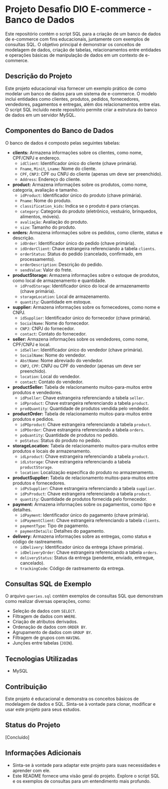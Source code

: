 # Projeto Desafio DIO E-commerce - Banco de Dados

Este repositório contém o script SQL para a criação de um banco de dados de e-commerce com fins educacionais, juntamente com exemplos de consultas SQL. O objetivo principal é demonstrar os conceitos de modelagem de dados, criação de tabelas, relacionamentos entre entidades e operações básicas de manipulação de dados em um contexto de e-commerce.

## Descrição do Projeto

Este projeto educacional visa fornecer um exemplo prático de como modelar um banco de dados para um sistema de e-commerce. O modelo inclui entidades como clientes, produtos, pedidos, fornecedores, vendedores, pagamentos e entregas, além dos relacionamentos entre elas. O script SQL incluído neste repositório permite criar a estrutura do banco de dados em um servidor MySQL.

## Componentes do Banco de Dados

O banco de dados é composto pelas seguintes tabelas:

*   **clients:** Armazena informações sobre os clientes, como nome, CPF/CNPJ e endereço.
    *   `idClient`: Identificador único do cliente (chave primária).
    *   `Fname`, `Minit`, `Lname`: Nome do cliente.
    *   `CPF`, `CNPJ`: CPF ou CNPJ do cliente (apenas um deve ser preenchido).
    *   `Address`: Endereço do cliente.
*   **product:** Armazena informações sobre os produtos, como nome, categoria, avaliação e tamanho.
    *   `idProduct`: Identificador único do produto (chave primária).
    *   `Pname`: Nome do produto.
    *   `classification_kids`: Indica se o produto é para crianças.
    *   `category`: Categoria do produto (eletrônico, vestuário, brinquedos, alimentos, móveis).
    *   `avaliação`: Avaliação do produto.
    *   `size`: Tamanho do produto.
*   **orders:** Armazena informações sobre os pedidos, como cliente, status e descrição.
    *   `idOrder`: Identificador único do pedido (chave primária).
    *   `idOrderClient`: Chave estrangeira referenciando a tabela `clients`.
    *   `orderStatus`: Status do pedido (cancelado, confirmado, em processamento).
    *   `orderDescription`: Descrição do pedido.
    *   `sendValue`: Valor do frete.
*   **productStorage:** Armazena informações sobre o estoque de produtos, como local de armazenamento e quantidade.
    *   `idProdStorage`: Identificador único do local de armazenamento (chave primária).
    *   `storageLocation`: Local de armazenamento.
    *   `quantity`: Quantidade em estoque.
*   **supplier:** Armazena informações sobre os fornecedores, como nome e CNPJ.
    *   `idSupplier`: Identificador único do fornecedor (chave primária).
    *   `SocialName`: Nome do fornecedor.
    *   `CNPJ`: CNPJ do fornecedor.
    *   `contact`: Contato do fornecedor.
*   **seller:** Armazena informações sobre os vendedores, como nome, CPF/CNPJ e local.
    *   `idSeller`: Identificador único do vendedor (chave primária).
    *   `SocialName`: Nome do vendedor.
    *   `AbstName`: Nome abreviado do vendedor.
    *   `CNPJ`, `CPF`: CNPJ ou CPF do vendedor (apenas um deve ser preenchido).
    *   `location`: Local do vendedor.
    *   `contact`: Contato do vendedor.
*   **productSeller:** Tabela de relacionamento muitos-para-muitos entre produtos e vendedores.
    *   `idPseller`: Chave estrangeira referenciando a tabela `seller`.
    *   `idPproduct`: Chave estrangeira referenciando a tabela `product`.
    *   `prodQuantity`: Quantidade de produtos vendida pelo vendedor.
*   **productOrder:** Tabela de relacionamento muitos-para-muitos entre produtos e pedidos.
    *   `idPOproduct`: Chave estrangeira referenciando a tabela `product`.
    *   `idPOorder`: Chave estrangeira referenciando a tabela `orders`.
    *   `poQuantity`: Quantidade de produtos no pedido.
    *   `poStatus`: Status do produto no pedido.
*   **storageLocation:** Tabela de relacionamento muitos-para-muitos entre produtos e locais de armazenamento.
    *   `idLproduct`: Chave estrangeira referenciando a tabela `product`.
    *   `idLstorage`: Chave estrangeira referenciando a tabela `productStorage`.
    *   `location`: Localização específica do produto no armazenamento.
*   **productSupplier:** Tabela de relacionamento muitos-para-muitos entre produtos e fornecedores.
    *   `idPsSupplier`: Chave estrangeira referenciando a tabela `supplier`.
    *   `idPsProduct`: Chave estrangeira referenciando a tabela `product`.
    *   `quantity`: Quantidade de produtos fornecida pelo fornecedor.
*   **payment:** Armazena informações sobre os pagamentos, como tipo e detalhes.
    *   `idPayment`: Identificador único do pagamento (chave primária).
    *   `idPaymentClient`: Chave estrangeira referenciando a tabela `clients`.
    *   `paymentType`: Tipo de pagamento.
    *   `paymentDetails`: Detalhes do pagamento.
*   **delivery:** Armazena informações sobre as entregas, como status e código de rastreamento.
    *   `idDelivery`: Identificador único da entrega (chave primária).
    *   `idDeliveryOrder`: Chave estrangeira referenciando a tabela `orders`.
    *   `deliveryStatus`: Status da entrega (pendente, enviado, entregue, cancelado).
    *   `trackingCode`: Código de rastreamento da entrega.

## Consultas SQL de Exemplo

O arquivo `queries.sql` contém exemplos de consultas SQL que demonstram como realizar diversas operações, como:

*   Seleção de dados com `SELECT`.
*   Filtragem de dados com `WHERE`.
*   Criação de atributos derivados.
*   Ordenação de dados com `ORDER BY`.
*   Agrupamento de dados com `GROUP BY`.
*   Filtragem de grupos com `HAVING`.
*   Junções entre tabelas (`JOIN`).

## Tecnologias Utilizadas

*   MySQL

## Contribuição

Este projeto é educacional e demonstra os conceitos básicos de modelagem de dados e SQL. Sinta-se à vontade para clonar, modificar e usar este projeto para seus estudos.

## Status do Projeto

[Concluído]

## Informações Adicionais

*   Sinta-se à vontade para adaptar este projeto para suas necessidades e aprender com ele.
*   Este README fornece uma visão geral do projeto. Explore o script SQL e os exemplos de consultas para um entendimento mais profundo.
